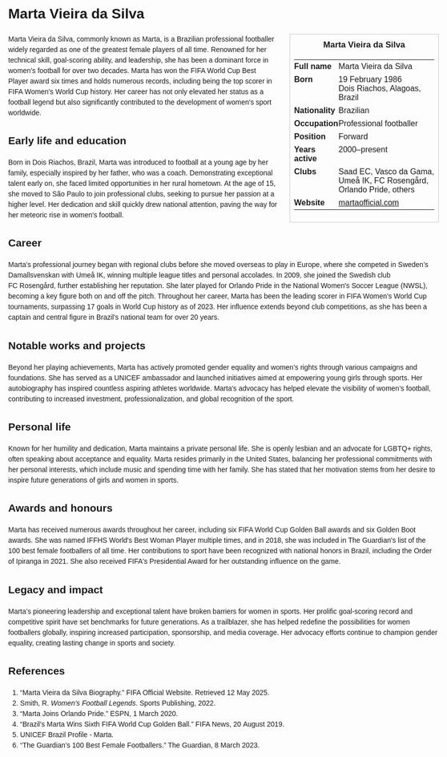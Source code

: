 <!DOCTYPE html>
<html>
<head>
  <title>Marta Vieira da Silva – Profile</title>
  <style>
    body { font-family: Arial, sans-serif; margin: 2rem auto; max-width: 960px; line-height: 1.5; }
    aside.infobox { float: right; width: 280px; margin: 0 0 1rem 1.5rem; border: 1px solid #ccc; padding: 0.5rem; font-size: 0.9rem; }
    aside.infobox h3 { text-align: center; margin-top: 0; }
    aside.infobox table { width: 100%; border-collapse: collapse; }
    aside.infobox td { padding: 0.25rem 0; vertical-align: top; }
    h1 { margin-top: 0; }
    footer.categories { font-size: 0.8rem; color: #555; border-top: 1px solid #ddd; padding-top: 0.5rem; margin-top: 2rem; }
  </style>
</head>
<body>
  <h1>Marta Vieira da Silva</h1>
  <aside class="infobox">
    <h3>Marta Vieira da Silva</h3>
    <table>
      <tr><td><strong>Full name</strong></td><td>Marta Vieira da Silva</td></tr>
      <tr><td><strong>Born</strong></td><td>19 February 1986<br>Dois Riachos, Alagoas, Brazil</td></tr>
      <tr><td><strong>Nationality</strong></td><td>Brazilian</td></tr>
      <tr><td><strong>Occupation</strong></td><td>Professional footballer</td></tr>
      <tr><td><strong>Position</strong></td><td>Forward</td></tr>
      <tr><td><strong>Years active</strong></td><td>2000–present</td></tr>
      <tr><td><strong>Clubs</strong></td><td>Saad EC, Vasco da Gama, Umeå IK, FC Rosengård, Orlando Pride, others</td></tr>
      <tr><td><strong>Website</strong></td><td><a href="https://martaofficial.com">martaofficial.com</a></td></tr>
    </table>
  </aside>
  <p>Marta Vieira da Silva, commonly known as Marta, is a Brazilian professional footballer widely regarded as one of the greatest female players of all time. Renowned for her technical skill, goal-scoring ability, and leadership, she has been a dominant force in women's football for over two decades. Marta has won the FIFA World Cup Best Player award six times and holds numerous records, including being the top scorer in FIFA Women's World Cup history. Her career has not only elevated her status as a football legend but also significantly contributed to the development of women's sport worldwide.</p>

  <h2>Early life and education</h2>
  <p>Born in Dois Riachos, Brazil, Marta was introduced to football at a young age by her family, especially inspired by her father, who was a coach. Demonstrating exceptional talent early on, she faced limited opportunities in her rural hometown. At the age of 15, she moved to São Paulo to join professional clubs, seeking to pursue her passion at a higher level. Her dedication and skill quickly drew national attention, paving the way for her meteoric rise in women's football.</p>

  <h2>Career</h2>
  <p>Marta's professional journey began with regional clubs before she moved overseas to play in Europe, where she competed in Sweden’s Damallsvenskan with Umeå IK, winning multiple league titles and personal accolades. In 2009, she joined the Swedish club FC Rosengård, further establishing her reputation. She later played for Orlando Pride in the National Women's Soccer League (NWSL), becoming a key figure both on and off the pitch. Throughout her career, Marta has been the leading scorer in FIFA Women's World Cup tournaments, surpassing 17 goals in World Cup history as of 2023. Her influence extends beyond club competitions, as she has been a captain and central figure in Brazil's national team for over 20 years.</p>

  <h2>Notable works and projects</h2>
  <p>Beyond her playing achievements, Marta has actively promoted gender equality and women’s rights through various campaigns and foundations. She has served as a UNICEF ambassador and launched initiatives aimed at empowering young girls through sports. Her autobiography has inspired countless aspiring athletes worldwide. Marta's advocacy has helped elevate the visibility of women’s football, contributing to increased investment, professionalization, and global recognition of the sport.</p>

  <h2>Personal life</h2>
  <p>Known for her humility and dedication, Marta maintains a private personal life. She is openly lesbian and an advocate for LGBTQ+ rights, often speaking about acceptance and equality. Marta resides primarily in the United States, balancing her professional commitments with her personal interests, which include music and spending time with her family. She has stated that her motivation stems from her desire to inspire future generations of girls and women in sports.</p>

  <h2>Awards and honours</h2>
  <p>Marta has received numerous awards throughout her career, including six FIFA World Cup Golden Ball awards and six Golden Boot awards. She was named IFFHS World's Best Woman Player multiple times, and in 2018, she was included in The Guardian's list of the 100 best female footballers of all time. Her contributions to sport have been recognized with national honors in Brazil, including the Order of Ipiranga in 2021. She also received FIFA's Presidential Award for her outstanding influence on the game.</p>

  <h2>Legacy and impact</h2>
  <p>Marta’s pioneering leadership and exceptional talent have broken barriers for women in sports. Her prolific goal-scoring record and competitive spirit have set benchmarks for future generations. As a trailblazer, she has helped redefine the possibilities for women footballers globally, inspiring increased participation, sponsorship, and media coverage. Her advocacy efforts continue to champion gender equality, creating lasting change in sports and society.</p>

  <h2>References</h2>
  <ol>
    <li>“Marta Vieira da Silva Biography.” FIFA Official Website. Retrieved 12 May 2025.</li>
    <li>Smith, R. <i>Women’s Football Legends</i>. Sports Publishing, 2022.</li>
    <li>“Marta Joins Orlando Pride.” ESPN, 1 March 2020.</li>
    <li>“Brazil's Marta Wins Sixth FIFA World Cup Golden Ball.” FIFA News, 20 August 2019.</li>
    <li>UNICEF Brazil Profile - Marta.</li>
    <li>“The Guardian’s 100 Best Female Footballers.” The Guardian, 8 March 2023.</li>
  </